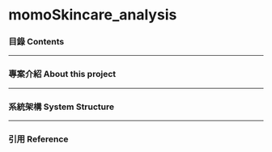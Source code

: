# momoSkincare_analysis

### 目錄 Contents

---- 
### 專案介紹 About this project 

----

### 系統架構 System Structure 


---- 
### 引用 Reference
